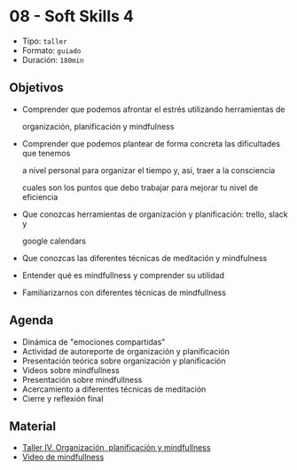 # 08 - Soft Skills 4

* Tipo: `taller`
* Formato: `guiado`
* Duración: `180min`

## Objetivos

* Comprender que podemos afrontar el estrés utilizando herramientas de

  organización, planificación y mindfulness

* Comprender que podemos plantear de forma concreta las dificultades que tenemos

  a nivel personal para organizar el tiempo y, así, traer a la consciencia

  cuales son los puntos que debo trabajar para mejorar tu nivel de eficiencia

* Que conozcas herramientas de organización y planificación: trello, slack y

  google calendars

* Que conozcas las diferentes técnicas de meditación y mindfulness
* Entender qué es mindfullness y comprender su utilidad
* Familiarizarnos con diferentes técnicas de mindfullness

## Agenda

* Dinámica de "emociones compartidas"
* Actividad de autoreporte de organización y planificación
* Presentación teórica sobre organización y planificación
* Videos sobre mindfullness
* Presentación sobre mindfullness
* Acercamiento a diferentes técnicas de meditación
* Cierre y reflexión final

## Material

* [Taller IV. Organización, planificación y mindfullness](https://docs.google.com/presentation/d/1M8hXnxLlzBwenINyqKZUqUDBqQ3x42bzh_gZAuT7aa8/edit?usp=sharing)
* [Video de mindfullness](https://www.youtube.com/watch?v=w6T02g5hnT4&feature=youtu.be)

